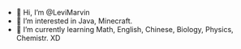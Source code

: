 - 👋 Hi, I’m @LeviMarvin
- 👀 I’m interested in Java, Minecraft.
- 🌱 I’m currently learning Math, English, Chinese, Biology, Physics, Chemistr. XD

<!---
LeviMarvin/LeviMarvin is a ✨ special ✨ repository because its `README.md` (this file) appears on your GitHub profile.
You can click the Preview link to take a look at your changes.
--->
